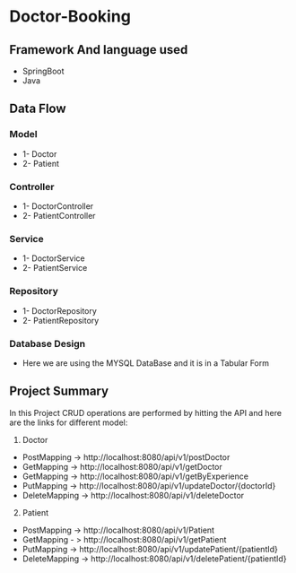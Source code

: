 # Doctor-Booking

## Framework And language used
- SpringBoot
- Java
## Data Flow
### Model
- 1- Doctor
- 2- Patient

### Controller
- 1- DoctorController
- 2- PatientController

### Service
- 1- DoctorService
- 2- PatientService

### Repository
- 1- DoctorRepository
- 2- PatientRepository

### Database Design
- Here we are using the MYSQL DataBase and it is in a Tabular Form

## Project Summary
In this Project CRUD operations are performed by hitting the API and here are the links for different model:

1) Doctor
- PostMapping -> http://localhost:8080/api/v1/postDoctor
- GetMapping -> http://localhost:8080/api/v1/getDoctor
- GetMapping -> http://localhost:8080/api/v1/getByExperience
- PutMapping -> http://localhost:8080/api/v1/updateDoctor/{doctorId}
- DeleteMapping -> http://localhost:8080/api/v1/deleteDoctor

2) Patient
- PostMapping -> http://localhost:8080/api/v1/Patient
- GetMapping - > http://localhost:8080/api/v1/getPatient
- PutMapping -> http://localhost:8080/api/v1/updatePatient/{patientId}
- DeleteMapping -> http://localhost:8080/api/v1/deletePatient/{patientId}
